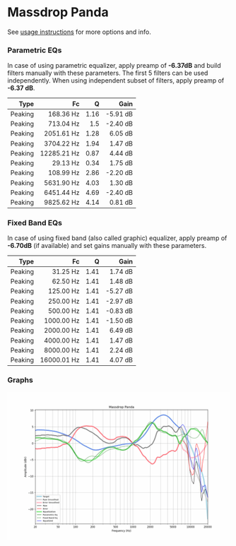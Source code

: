# Massdrop Panda
See [usage instructions](https://github.com/jaakkopasanen/AutoEq#usage) for more options and info.

### Parametric EQs
In case of using parametric equalizer, apply preamp of **-6.37dB** and build filters manually
with these parameters. The first 5 filters can be used independently.
When using independent subset of filters, apply preamp of **-6.37 dB**.

| Type    | Fc          |    Q | Gain     |
|--------:|------------:|-----:|---------:|
| Peaking | 168.36 Hz   | 1.16 | -5.91 dB |
| Peaking | 713.04 Hz   | 1.5  | -2.40 dB |
| Peaking | 2051.61 Hz  | 1.28 | 6.05 dB  |
| Peaking | 3704.22 Hz  | 1.94 | 1.47 dB  |
| Peaking | 12285.21 Hz | 0.87 | 4.44 dB  |
| Peaking | 29.13 Hz    | 0.34 | 1.75 dB  |
| Peaking | 108.99 Hz   | 2.86 | -2.20 dB |
| Peaking | 5631.90 Hz  | 4.03 | 1.30 dB  |
| Peaking | 6451.44 Hz  | 4.69 | -2.40 dB |
| Peaking | 9825.62 Hz  | 4.14 | 0.81 dB  |

### Fixed Band EQs
In case of using fixed band (also called graphic) equalizer, apply preamp of **-6.70dB**
(if available) and set gains manually with these parameters.

| Type    | Fc          |    Q | Gain     |
|--------:|------------:|-----:|---------:|
| Peaking | 31.25 Hz    | 1.41 | 1.74 dB  |
| Peaking | 62.50 Hz    | 1.41 | 1.48 dB  |
| Peaking | 125.00 Hz   | 1.41 | -5.27 dB |
| Peaking | 250.00 Hz   | 1.41 | -2.97 dB |
| Peaking | 500.00 Hz   | 1.41 | -0.83 dB |
| Peaking | 1000.00 Hz  | 1.41 | -1.50 dB |
| Peaking | 2000.00 Hz  | 1.41 | 6.49 dB  |
| Peaking | 4000.00 Hz  | 1.41 | 1.47 dB  |
| Peaking | 8000.00 Hz  | 1.41 | 2.24 dB  |
| Peaking | 16000.01 Hz | 1.41 | 4.07 dB  |

### Graphs
![](./Massdrop%20Panda.png)